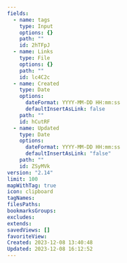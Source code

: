 ```yaml
---
fields:
  - name: tags
    type: Input
    options: {}
    path: ""
    id: 2hTFpJ
  - name: Links
    type: File
    options: {}
    path: ""
    id: lc4C2c
  - name: Created
    type: Date
    options:
      dateFormat: YYYY-MM-DD HH:mm:ss
      defaultInsertAsLink: false
    path: ""
    id: hCutRF
  - name: Updated
    type: Date
    options:
      dateFormat: YYYY-MM-DD HH:mm:ss
      defaultInsertAsLink: "false"
    path: ""
    id: ZSyMVk
version: "2.14"
limit: 100
mapWithTag: true
icon: clipboard
tagNames: 
filesPaths: 
bookmarksGroups: 
excludes: 
extends: 
savedViews: []
favoriteView: 
Created: 2023-12-08 13:40:48
Updated: 2023-12-08 16:12:52
---
```

